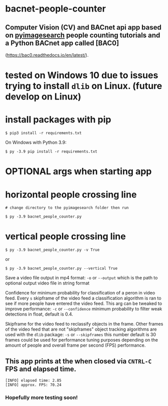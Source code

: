 # bacnet-people-counter

## Computer Vision (CV) and BACnet api app based on [pyimagesearch](https://pyimagesearch.com/2018/08/13/opencv-people-counter/) people counting tutorials and a Python BACnet app called [BAC0]
(https://bac0.readthedocs.io/en/latest/).


# tested on Windows 10 due to issues trying to install `dlib` on Linux. (future develop on Linux)
# install packages with pip
```
$ pip3 install -r requirements.txt
```

On Windows with Python 3.9:
```
$ py -3.9 pip install -r requirements.txt
```

# OPTIONAL args when starting app
# horizontal people crossing line
```
# change directory to the pyimagesearch folder then run

$ py -3.9 bacnet_people_counter.py
```

# vertical people crossing line
```
$ py -3.9 bacnet_people_counter.py -v True
```
or
```
$ py -3.9 bacnet_people_counter.py --vertical True
```

Save a video file output in mp4 format:
`-o` or `--output` which is the path to optional output video file in string format

Confidence for minimum probability for classification of a peron in video feed. Every `s` skipframe of the video feed a classification algorithm is ran to see if more people have entered the video feed. This arg can be tweaked to improve performance:
`-c` or `--confidence` minimum probability to filter weak detections in float, default is 0.4.

Skipframe for the video feed to reclassify objects in the frame. Other frames of the video feed that are not "skipframes" object tracking algorithms are used with the `dlib` package:
`-s` or `--skipframes` this number default is 30 frames could be used for performance tuning purposes depending on the amount of people and overall frame per second (FPS) performance. 


## This app prints at the when closed via `CNTRL-C` FPS and elapsed time.

```
[INFO] elapsed time: 2.85
[INFO] approx. FPS: 70.24

```

### Hopefully more testing soon!